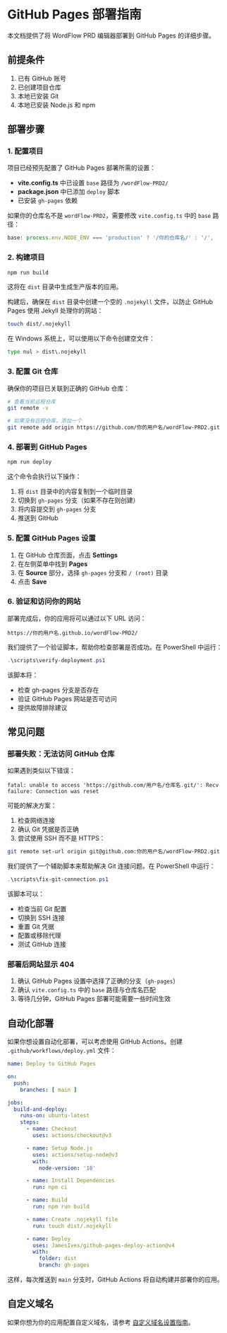 # GitHub Pages 部署指南

本文档提供了将 WordFlow PRD 编辑器部署到 GitHub Pages 的详细步骤。

## 前提条件

1. 已有 GitHub 账号
2. 已创建项目仓库
3. 本地已安装 Git
4. 本地已安装 Node.js 和 npm

## 部署步骤

### 1. 配置项目

项目已经预先配置了 GitHub Pages 部署所需的设置：

- **vite.config.ts** 中已设置 `base` 路径为 `/wordFlow-PRD2/`
- **package.json** 中已添加 `deploy` 脚本
- 已安装 `gh-pages` 依赖

如果你的仓库名不是 `wordFlow-PRD2`，需要修改 `vite.config.ts` 中的 `base` 路径：

```typescript
base: process.env.NODE_ENV === 'production' ? '/你的仓库名/' : '/',
```

### 2. 构建项目

```bash
npm run build
```

这将在 `dist` 目录中生成生产版本的应用。

构建后，确保在 `dist` 目录中创建一个空的 `.nojekyll` 文件，以防止 GitHub Pages 使用 Jekyll 处理你的网站：

```bash
touch dist/.nojekyll
```

在 Windows 系统上，可以使用以下命令创建空文件：

```bash
type nul > dist\.nojekyll
```

### 3. 配置 Git 仓库

确保你的项目已关联到正确的 GitHub 仓库：

```bash
# 查看当前远程仓库
git remote -v

# 如果没有远程仓库，添加一个
git remote add origin https://github.com/你的用户名/wordFlow-PRD2.git
```

### 4. 部署到 GitHub Pages

```bash
npm run deploy
```

这个命令会执行以下操作：
1. 将 `dist` 目录中的内容复制到一个临时目录
2. 切换到 `gh-pages` 分支（如果不存在则创建）
3. 将内容提交到 `gh-pages` 分支
4. 推送到 GitHub

### 5. 配置 GitHub Pages 设置

1. 在 GitHub 仓库页面，点击 **Settings**
2. 在左侧菜单中找到 **Pages**
3. 在 **Source** 部分，选择 `gh-pages` 分支和 `/ (root)` 目录
4. 点击 **Save**

### 6. 验证和访问你的网站

部署完成后，你的应用将可以通过以下 URL 访问：

```
https://你的用户名.github.io/wordFlow-PRD2/
```

我们提供了一个验证脚本，帮助你检查部署是否成功。在 PowerShell 中运行：

```powershell
.\scripts\verify-deployment.ps1
```

该脚本将：
- 检查 gh-pages 分支是否存在
- 验证 GitHub Pages 网站是否可访问
- 提供故障排除建议

## 常见问题

### 部署失败：无法访问 GitHub 仓库

如果遇到类似以下错误：

```
fatal: unable to access 'https://github.com/用户名/仓库名.git/': Recv failure: Connection was reset
```

可能的解决方案：

1. 检查网络连接
2. 确认 Git 凭据是否正确
3. 尝试使用 SSH 而不是 HTTPS：

```bash
git remote set-url origin git@github.com:你的用户名/wordFlow-PRD2.git
```

我们提供了一个辅助脚本来帮助解决 Git 连接问题。在 PowerShell 中运行：

```powershell
.\scripts\fix-git-connection.ps1
```

该脚本可以：
- 检查当前 Git 配置
- 切换到 SSH 连接
- 重置 Git 凭据
- 配置或移除代理
- 测试 GitHub 连接

### 部署后网站显示 404

1. 确认 GitHub Pages 设置中选择了正确的分支（`gh-pages`）
2. 确认 `vite.config.ts` 中的 `base` 路径与仓库名匹配
3. 等待几分钟，GitHub Pages 部署可能需要一些时间生效

## 自动化部署

如果你想设置自动化部署，可以考虑使用 GitHub Actions。创建 `.github/workflows/deploy.yml` 文件：

```yaml
name: Deploy to GitHub Pages

on:
  push:
    branches: [ main ]

jobs:
  build-and-deploy:
    runs-on: ubuntu-latest
    steps:
      - name: Checkout
        uses: actions/checkout@v3

      - name: Setup Node.js
        uses: actions/setup-node@v3
        with:
          node-version: '18'

      - name: Install Dependencies
        run: npm ci

      - name: Build
        run: npm run build

      - name: Create .nojekyll file
        run: touch dist/.nojekyll

      - name: Deploy
        uses: JamesIves/github-pages-deploy-action@v4
        with:
          folder: dist
          branch: gh-pages
```

这样，每次推送到 `main` 分支时，GitHub Actions 将自动构建并部署你的应用。

## 自定义域名

如果你想为你的应用配置自定义域名，请参考 [自定义域名设置指南](./custom-domain-setup.md)。